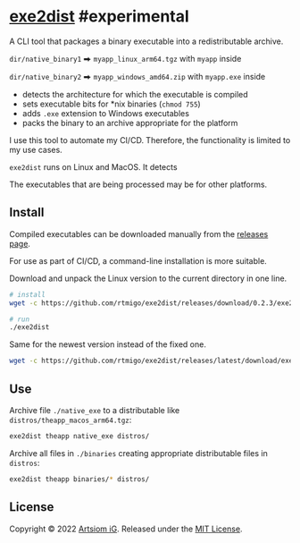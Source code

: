 # [exe2dist](https://github.com/rtmigo/exe2dist) #experimental

A CLI tool that packages a binary executable into a redistributable archive. 

`dir/native_binary1` ⮕ `myapp_linux_arm64.tgz` with `myapp` inside 

`dir/native_binary2` ⮕ `myapp_windows_amd64.zip` with `myapp.exe` inside

* detects the architecture for which the executable is compiled
* sets executable bits for *nix binaries (`chmod 755`)
* adds `.exe` extension to Windows executables 
* packs the binary to an archive appropriate for the platform

I use this tool to automate my CI/CD. Therefore, the functionality is limited to
my use cases.

`exe2dist` runs on Linux and MacOS. It detects   

The executables that are being processed may be for other platforms.

## Install

Compiled executables can be downloaded manually from the [releases page](https://github.com/rtmigo/exe2dist_dart/releases).

For use as part of CI/CD, a command-line installation is more suitable.

Download and unpack the Linux version to the current directory in one line.

```bash
# install
wget -c https://github.com/rtmigo/exe2dist/releases/download/0.2.3/exe2dist_linux_amd64.tgz -O - | tar -xz

# run
./exe2dist
```

Same for the newest version instead of the fixed one.

```bash
wget -c https://github.com/rtmigo/exe2dist/releases/latest/download/exe2dist_linux_amd64.tgz -O - | tar -xz
```

## Use

Archive file `./native_exe` to a distributable 
like `distros/theapp_macos_arm64.tgz`:

```bash
exe2dist theapp native_exe distros/
```

Archive all files in `./binaries` creating appropriate distributable files in 
`distros`:

```bash
exe2dist theapp binaries/* distros/
```

## License

Copyright © 2022 [Artsiom iG](https://github.com/rtmigo).
Released under the [MIT License](LICENSE).
